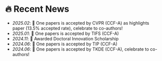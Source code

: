 # 🔥 Recent News
- *2025.02*: 🎉 One papers is accepted by CVPR (CCF-A) as highlights paper (13.5% accepted rate), celebrate to co-authors!
- *2025.01*: 🎉 One papers is accepted by TIFS (CCF-A)
- *2024.11*: 🎉 Awarded Doctoral Innovation Scholarship
- *2024.06*: 🎉 One papers is accepted by TIP (CCF-A)
- *2024.06*: 🎉 One papers is accepted by TKDE (CCF-A), celebrate to co-authors!
